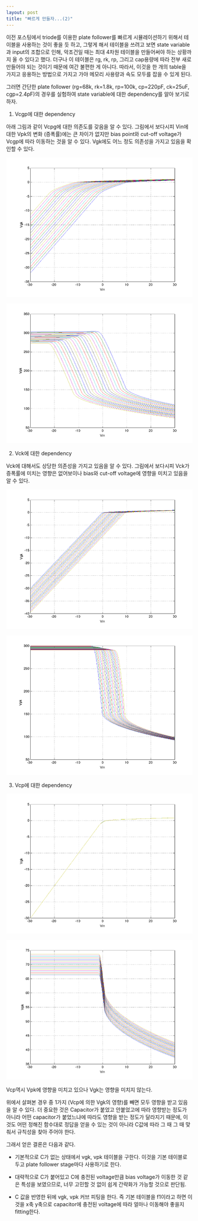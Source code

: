 ```yaml
---
layout: post
title: "빠르게 만들자...(2)"
---
```



이전 포스팅에서 triode를 이용한 plate follower를 빠르게 시뮬레이션하기 위해서 테이블을 사용하는 것이 좋을 듯 하고, 그렇게 해서 테이블을 쓰려고 보면 state variable과 input의 조합으로 인해, 악조건일 때는 최대 4차원 테이블을 만들어써야 하는 상황까지 올 수 있다고 했다. 더구나 이 테이블은 rg, rk, rp, 그리고 cap용량에 따라 전부 새로 만들어야 되는 것이기 때문에 여간 불편한 게 아니다. 따라서, 이것을 한 개의 table을 가지고 응용하는 방법으로 가지고 가야 메모리 사용량과 속도 모두를 잡을 수 있게 된다.




그러면 간단한 plate follower (rg=68k, rk=1.8k, rp=100k, cp=220pF, ck=25uF, cgp=2.4pF)의 경우를 실험하여 state variable에 대한 dependency를 알아 보기로 하자.




1) Vcgp에 대한 dependency




아래 그림과 같이 Vcpg에 대한 의존도를 갖음을 알 수 있다. 그림에서 보다시피 Vin에 대한 Vpk의 변화 (증폭률)에는 큰 차이가 없지만 bias point와 cut-off voltage가 Vcgp에 따라 이동하는 것을 알 수 있다. Vgk에도 어느 정도 의존성을 가지고 있음을 확인할 수 있다.






![image](/assets/images/3d9a0d6112f3fad474d4eaea5c34a7cb.png)



![image](/assets/images/160b81be262c14deb46c4c383d666aa7.png)










2) Vck에 대한 dependency




Vck에 대해서도 상당한 의존성을 가지고 있음을 알 수 있다. 그림에서 보다시피 Vck가 증폭률에 미치는 영향은 없어보이나 bias와 cut-off voltage에 영향을 미치고 있음을 알 수 있다.






![image](/assets/images/405171da3cfa0b58401044504d68722c.png)



![image](/assets/images/a06739afa3eb156a540a7f3f3bcacdf0.png)

3) Vcp에 대한 dependency






![image](/assets/images/2fc20667d99ce429c5e45ce3fd8f9790.png)



![image](/assets/images/7829a238377224aff378b45019713245.png)







Vcp역시 Vpk에 영향을 미치고 있으나 Vgk는 영향을 미치지 않는다. 




위에서 살펴본 경우 중 1가지 (Vcp에 의한 Vgk의 영향)를 빼면 모두 영향을 받고 있음을 알 수 있다. 더 중요한 것은 Capacitor가 붙었고 안붙었고에 따라 영향받는 정도가 아니라 어떤 capacitor가 붙었느냐에 따라도 영향을 받는 정도가 달라지기 때문에, 이것도 어떤 정해진 함수대로 정답을 얻을 수 있는 것이 아니라 C값에 따라 그 때 그 때 맞춰서 규칙성을 찾아 주어야 한다.




그래서 얻은 결론은 다음과 같다.




- 기본적으로 C가 없는 상태에서 vgk, vpk 테이블을 구한다. 이것을 기본 테이블로 두고 plate follower stage마다 사용하기로 한다.

- 대략적으로 C가 붙어있고 C에 충전된 voltage만큼 bias voltage가 이동한 것 같은 특성을 보였으므로, 너무 고민할 것 없이 쉽게 간략화가 가능할 것으로 판단됨.

- C 값을 반영한 뒤에 vgk, vpk 커브 피팅을 한다. 즉 기본 테이블을 f1이라고 하면 이것을 x축 y축으로 capacitor에 충전된 voltage에 따라 얼마나 이동해야 좋을지 fitting한다. 











